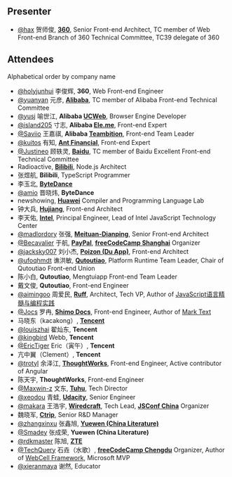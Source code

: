 ## Presenter

- [@hax](https://github.com/hax) 贺师俊, **[360](https://en.wikipedia.org/wiki/Qihoo_360)**, Senior Front-end Architect, TC member of Web Front-end Branch of 360 Technical Committee, TC39 delegate of 360

## Attendees

Alphabetical order by company name

- [@holyjunhui](https://github.com/holyjunhui) 李俊辉, **360**, Web Front-end Engineer
- [@yuanyan](https://github.com/yuanyan) 元彦, **[Alibaba](https://en.wikipedia.org/wiki/Alibaba_Group)**, TC member of Alibaba Front-end Technical Committee
- [@yusj](https://github.com/yusj) 喻世江, **Alibaba [UCWeb](https://en.wikipedia.org/wiki/UCWeb)**, Browser Engine Developer
- [@island205](https://github.com/island205) 寸志, **Alibaba [Ele.me](https://en.wikipedia.org/wiki/Ele.me)**, Front-end Expert
- [@Saviio](https://github.com/Saviio) 王嘉祺, **Alibaba [Teambition](https://www.crunchbase.com/organization/teambition)**, Front-end Team Leader
- [@kuitos](https://github.com/kuitos) 有知, **[Ant Financial](https://en.wikipedia.org/wiki/Ant_Financial)**, Front-end Expert
- [@Justineo](https://github.com/Justineo) 顾轶灵, **[Baidu](https://en.wikipedia.org/wiki/Baidu)**, TC member of Baidu Excellent Front-end Technical Committee
- Radioactive, **[Bilibili](https://en.wikipedia.org/wiki/Bilibili)**, Node.js Architect
- 张煜航, **Bilibili**, TypeScript Programmer
- 李玉北, **[ByteDance](https://en.wikipedia.org/wiki/ByteDance)**
- [@amio](https://github.com/amio) 晋晓炜, **ByteDance**
- newshowing, **[Huawei](https://en.wikipedia.org/wiki/Huawei)** Compiler and Programming Language Lab
- 钟大兵, **[Hujiang](https://www.crunchbase.com/organization/hujiang-com)**, Front-end Architect
- 李天佑, **[Intel](https://en.wikipedia.org/wiki/Intel)**, Principal Engineer, Lead of Intel JavaScript Technology Center
- [@madlordory](https://github.com/madlordory) 张强, **[Meituan-Dianping](https://en.wikipedia.org/wiki/Meituan-Dianping)**, Senior Front-end Architect
- [@Becavalier](https://github.com/Becavalier) 于航, **[PayPal](https://en.wikipedia.org/wiki/PayPal)**, **[freeCodeCamp Shanghai](https://freecodecamp-shanghai.github.io)** Organizer
- [@jacksky007](https://github.com/jacksky007) 刘小杰, **[Poizon (Du App)](https://www.crunchbase.com/organization/poizon)**, Front-end Architect
- [@ufoqhmdt](https://github.com/ufoqhmdt) 谯洪敏, **[Qutoutiao](https://en.wikipedia.org/wiki/Qutoutiao)**, Platform Runtime Team Leader, Chair of Qutoutiao Front-end Union
- 陈小白, **Qutoutiao**, Mengtuiapp Front-end Team Leader
- 戴文俊, **Qutoutiao**, Front-end Engineer
- [@aimingoo](https://github.com/aimingoo) 周爱民, **[Ruff](https://www.crunchbase.com/organization/ruff)**, Architect, Tech VP, Author of [JavaScript语言精髓与编程实践](https://book.douban.com/subject/10542576/)
- [@Jocs](https://github.com/Jocs) 罗冉, **[Shimo Docs](https://www.crunchbase.com/organization/shimo-docs)**, Front-end Engineer, Author of [Mark Text](https://github.com/marktext/marktext)
- 马晓东（kacakong）, **[Tencent](https://en.wikipedia.org/wiki/Tencent)**
- [@louiszhai](https://github.com/louiszhai) 翟灿东, **Tencent**
- [@kingbird](https://github.com/kingbird) Webb, **Tencent**
- [@EricTiger](https://github.com/EricTiger) Eric（寅午）, **Tencent**
- 亢中翼（Clement）, **Tencent**
- [@trotyl](https://github.com/trotyl) 余泽江, **[ThoughtWorks](https://en.wikipedia.org/wiki/ThoughtWorks)**, Front-end Engineer, Active contributor of Angular
- 陈天宇, **ThoughtWorks**, Front-end Engineer
- [@Maxwin-z](https://github.com/Maxwin-z) 文东, **[Tuhu](https://www.crunchbase.com/organization/tuhu)**, Tech Director
- [@xeodou](https://github.com/xeodou) 青蛙, **[Udacity](https://en.wikipedia.org/wiki/Udacity)**, Senior Engineer
- [@makara](https://github.com/makara) 王浩宇, **[Wiredcraft](https://www.crunchbase.com/organization/wiredcraft)**, Tech Lead, **[JSConf China](https://jsconfchina.com)** Organizer
- 魏晓军, **[Ctrip](https://en.wikipedia.org/wiki/Ctrip)**, Senior R&D Manager
- [@zhangxinxu](https://github.com/zhangxinxu) 张鑫旭, **[Yuewen (China Literature)](https://www.crunchbase.com/organization/china-literature)**
- [@Smadey](https://github.com/smadey) 张成荣, **Yuewen (China Literature)**
- [@rdkmaster](https://github.com/rdkmaster) 陈旭, **[ZTE](https://en.wikipedia.org/wiki/ZTE)**
- [@TechQuery](https://github.com/TechQuery) 石垚（水歌）, **[freeCodeCamp Chengdu](https://fcc-cd.tk/)** Organizer, Author of [WebCell Framework](https://web-cell.dev/), Microsoft MVP
- [@xieranmaya](https://github.com/xieranmaya) 谢然, Educator
